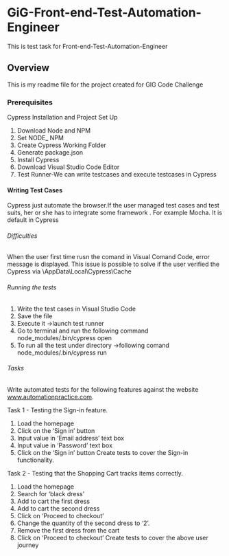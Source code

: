 # GiG-Front-end-Test-Automation-Engineer
This is test task  for  Front-end-Test-Automation-Engineer

## Overview 
This is my readme file for the project created for GIG Code  Challenge

### Prerequisites 
Cypress Installation and Project Set Up
1. Download Node and NPM
2. Set NODE_ NPM
3. Create Cypress Working Folder
4. Generate  package.json
5. Install Cypress
6. Download Visual Studio Code Editor
7. Test Runner-We can write testcases and  execute testcases in Cypress

#### Writing Test Cases
Cypress just automate the browser.If the user managed test cases and test suits, her or she has to integrate some framework . 
For example Mocha. It is default in Cypress 

###### Difficulties
When the user first time rusn the comand in Visual Comand Code, error message is displayed. 
This issue is possible to solve if the user verified the Cypress via
\AppData\Local\Cypress\Cache

###### Running the tests
1. Write the test cases in Visual Studio Code
2. Save the file
3. Execute it ->launch  test runner
4. Go to terminal and run the following command 
node_modules/.bin/cypress open
5. To run all the test under directory ->following comand
node_modules/.bin/cypress run

###### Tasks
Write automated tests for the following features against the website
www.automationpractice.com.

Task 1 - Testing the Sign-in feature.
1. Load the homepage
2. Click on the ‘Sign in’ button
3. Input value in ‘Email address’ text box
4. Input value in ‘Password’ text box
5. Click on the ‘Sign in’ button
Create tests to cover the Sign-in functionality.

Task 2 - Testing that the Shopping Cart tracks items correctly.
1. Load the homepage
2. Search for ‘black dress’
3. Add to cart the first dress
4. Add to cart the second dress
5. Click on ‘Proceed to checkout’
6. Change the quantity of the second dress to ‘2’.
7. Remove the first dress from the cart
8. Click on ‘Proceed to checkout’
Create tests to cover the above user journey
